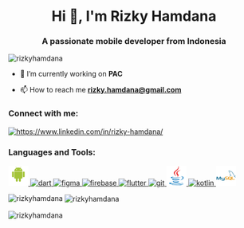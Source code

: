 <h1 align="center">Hi 👋, I'm Rizky Hamdana</h1>
<h3 align="center">A passionate mobile developer from Indonesia</h3>

<p align="left"> <img src="https://komarev.com/ghpvc/?username=rizkyhamdana&label=Profile%20views&color=0e75b6&style=flat" alt="rizkyhamdana" /> </p>

- 🔭 I’m currently working on **PAC**

- 📫 How to reach me **rizky.hamdana@gmail.com**

<h3 align="left">Connect with me:</h3>
<p align="left">
<a href="https://www.linkedin.com/in/rizky-hamdana/" target="blank"><img align="center" src="https://raw.githubusercontent.com/rahuldkjain/github-profile-readme-generator/master/src/images/icons/Social/linked-in-alt.svg" alt="https://www.linkedin.com/in/rizky-hamdana/" height="30" width="40" /></a>
</p>

<h3 align="left">Languages and Tools:</h3>
<p align="left"> <a href="https://developer.android.com" target="_blank" rel="noreferrer"> <img src="https://raw.githubusercontent.com/devicons/devicon/master/icons/android/android-original-wordmark.svg" alt="android" width="40" height="40"/> </a> <a href="https://dart.dev" target="_blank" rel="noreferrer"> <img src="https://www.vectorlogo.zone/logos/dartlang/dartlang-icon.svg" alt="dart" width="40" height="40"/> </a> <a href="https://www.figma.com/" target="_blank" rel="noreferrer"> <img src="https://www.vectorlogo.zone/logos/figma/figma-icon.svg" alt="figma" width="40" height="40"/> </a> <a href="https://firebase.google.com/" target="_blank" rel="noreferrer"> <img src="https://www.vectorlogo.zone/logos/firebase/firebase-icon.svg" alt="firebase" width="40" height="40"/> </a> <a href="https://flutter.dev" target="_blank" rel="noreferrer"> <img src="https://www.vectorlogo.zone/logos/flutterio/flutterio-icon.svg" alt="flutter" width="40" height="40"/> </a> <a href="https://git-scm.com/" target="_blank" rel="noreferrer"> <img src="https://www.vectorlogo.zone/logos/git-scm/git-scm-icon.svg" alt="git" width="40" height="40"/> </a> <a href="https://www.java.com" target="_blank" rel="noreferrer"> <img src="https://raw.githubusercontent.com/devicons/devicon/master/icons/java/java-original.svg" alt="java" width="40" height="40"/> </a> <a href="https://kotlinlang.org" target="_blank" rel="noreferrer"> <img src="https://www.vectorlogo.zone/logos/kotlinlang/kotlinlang-icon.svg" alt="kotlin" width="40" height="40"/> </a> <a href="https://www.mysql.com/" target="_blank" rel="noreferrer"> <img src="https://raw.githubusercontent.com/devicons/devicon/master/icons/mysql/mysql-original-wordmark.svg" alt="mysql" width="40" height="40"/> </a> </p>

<p><img align="left" src="https://github-readme-stats.vercel.app/api/top-langs?username=rizkyhamdana&show_icons=true&locale=en&layout=compact" alt="rizkyhamdana" /></p>

<p>&nbsp;<img align="center" src="https://github-readme-stats.vercel.app/api?username=rizkyhamdana&show_icons=true&locale=en" alt="rizkyhamdana" /></p>

<p><img align="center" src="https://github-readme-streak-stats.herokuapp.com/?user=rizkyhamdana&" alt="rizkyhamdana" /></p>

